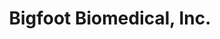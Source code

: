 ---
title: "Bigfoot Biomedical, Inc."
url: /milpitas/bigfoot-biomedical-inc/
shop: medical supply
---